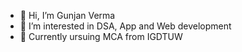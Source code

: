 - 👋 Hi, I’m Gunjan Verma
- 👀 I’m interested in DSA, App and Web development
- 🌱 Currently ursuing MCA from IGDTUW

<!---
gunjanverma0405/gunjanverma0405 is a ✨ special ✨ repository because its `README.md` (this file) appears on your GitHub profile.
You can click the Preview link to take a look at your changes.
--->
